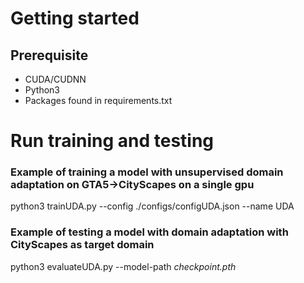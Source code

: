 # Getting started
## Prerequisite
*  CUDA/CUDNN 
*  Python3
*  Packages found in requirements.txt

# Run training and testing

### Example of training a model with unsupervised domain adaptation on GTA5->CityScapes on a single gpu

python3 trainUDA.py --config ./configs/configUDA.json --name UDA

### Example of testing a model with domain adaptation with CityScapes as target domain

python3 evaluateUDA.py --model-path *checkpoint.pth*



